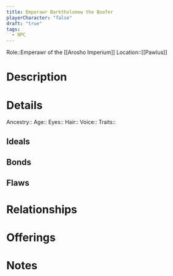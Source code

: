```yaml
---
title: Emperawr Barktholomew the Boofer
playerCharacter: "false"
draft: "true"
tags:
  - NPC
---
```


Role::Emperawr of the [[Arosho Imperium]]
Location::[[Pawlus]]

# Description

# Details
Ancestry::
Age::
Eyes::
Hair::
Voice::
Traits::

## Ideals
## Bonds
## Flaws
# Relationships
# Offerings
# Notes